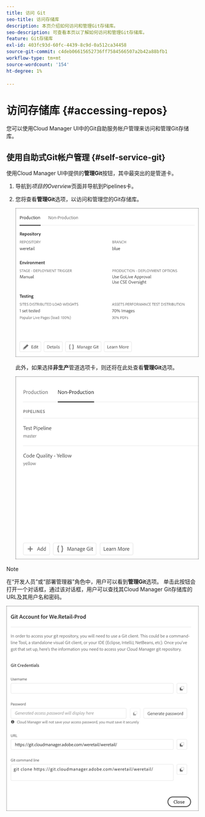 ```yaml
---
title: 访问 Git
seo-title: 访问存储库
description: 本页介绍如何访问和管理Git存储库。
seo-description: 可查看本页以了解如何访问和管理Git存储库。
feature: Git存储库
exl-id: 403fc93d-60fc-4439-8c9d-0a512ca34458
source-git-commit: c4deb06615652736ff7584566507a2b42a88bfb1
workflow-type: tm+mt
source-wordcount: '154'
ht-degree: 1%

---
```


# 访问存储库 {#accessing-repos}

您可以使用Cloud Manager UI中的Git自助服务帐户管理来访问和管理Git存储库。

## 使用自助式Git帐户管理 {#self-service-git}

使用Cloud Manager UI中提供的&#x200B;**管理Git**&#x200B;按钮，其中最突出的是管道卡。

1. 导航到&#x200B;*项目的Overview*&#x200B;页面并导航到Pipelines卡。

1. 您将查看&#x200B;**管理Git**&#x200B;选项，以访问和管理您的Git存储库。

   ![](assets/manage-git1.png)

   此外，如果选择&#x200B;**非生产**&#x200B;管道选项卡，则还将在此处查看&#x200B;**管理Git**&#x200B;选项。

   ![](assets/manage-git-new2.png)

>[!NOTE]
>
>在“开发人员”或“部署管理器”角色中，用户可以看到&#x200B;**管理Git**&#x200B;选项。 单击此按钮会打开一个对话框，通过该对话框，用户可以查找其Cloud Manager Git存储库的URL及其用户名和密码。

![](assets/manage-git3.png)
